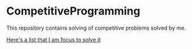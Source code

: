 # CompetitiveProgramming
This repository contains solving of competitive problems solved by me.

[Here's a list that I am focus to solve it](https://a2oj.netlify.app/ladder11)
